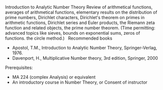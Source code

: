 ---
---
Introduction to Analytic Number Theory
Review of arithmetical functions, averages of arithmetical functions,
elementary results on the distribution of prime numbers, Dirichlet characters,
Dirichlet's theorem on primes in arithmetic functions, Dirichlet series and
Euler products, the Riemann zeta function and related objects, the prime number
theorem.
(Time permitting: advanced topics like sieves, bounds on exponential sums,
zeros of functions. the circle method.)
 
Recommended books

* Apostol, T.M., Introduction to Analytic Number Theory, Springer-Verlag, 1976.
* Davenport, H., Multiplicative Number theory, 3rd edition, Springer, 2000

Prerequisites:

* MA 224 (complex Analysis) or equivalent
* An introductory course in Number Theory, or Consent of instructor

